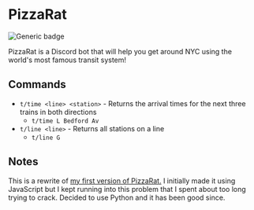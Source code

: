 # PizzaRat
![Generic badge](https://img.shields.io/badge/Made%20with%20<3%20in-Brooklyn,%20NY%20-blue)

PizzaRat is a Discord bot that will help you get around NYC using the world's most famous transit system!

## Commands
  * `t/time <line> <station>` - Returns the arrival times for the next three trains in both directions
    * `t/time L Bedford Av`
  * `t/line <line>` - Returns all stations on a line
    * `t/line G`

## Notes
This is a rewrite of [my first version of PizzaRat.](https://github.com/aaronpagoada/pizza-rat.js) I initially made it using JavaScript but I kept running into this problem that I spent about too long trying to crack. Decided to use Python and it has been good since.